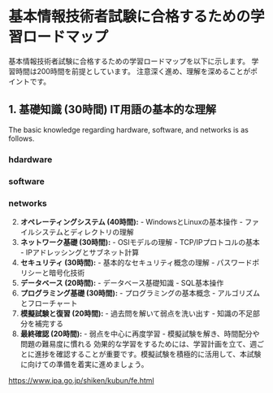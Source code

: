# 基本情報技術者試験に合格するための学習ロードマップ

基本情報技術者試験に合格するための学習ロードマップを以下に示します。
学習時間は200時間を前提としています。
注意深く進め、理解を深めることがポイントです。
## 1. 基礎知識 (30時間)   IT用語の基本的な理解  
The basic knowledge regarding hardware, software, and networks is as follows.
### hdardware
### software
### networks


2. **オペレーティングシステム (40時間):**   - WindowsとLinuxの基本操作   - ファイルシステムとディレクトリの理解
3. **ネットワーク基礎 (30時間):**   - OSIモデルの理解   - TCP/IPプロトコルの基本   - IPアドレッシングとサブネット計算
4. **セキュリティ (30時間):**   - 基本的なセキュリティ概念の理解   - パスワードポリシーと暗号化技術
5. **データベース (20時間):**   - データベース基礎知識   - SQL基本操作
6. **プログラミング基礎 (30時間):**   - プログラミングの基本概念   - アルゴリズムとフローチャート
7. **模擬試験と復習 (20時間):**   - 過去問を解いて弱点を洗い出す   - 知識の不足部分を補完する
8. **最終確認 (20時間):**   - 弱点を中心に再度学習   - 模擬試験を解き、時間配分や問題の難易度に慣れる
効果的な学習をするためには、学習計画を立て、週ごとに進捗を確認することが重要です。模擬試験を積極的に活用して、本試験に向けての準備を着実に進めましょう。

https://www.ipa.go.jp/shiken/kubun/fe.html

